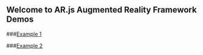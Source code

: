 ## Welcome to AR.js Augmented Reality Framework Demos

###<a href="https://comancheace.github.io/AR.js-Demos/arjs_demo/index.html" target="_blank">Example 1</a>

###<a href="https://comancheace.github.io/AR.js-Demos/arjs_demo_2/index.html" target="_blank">Example 2</a>